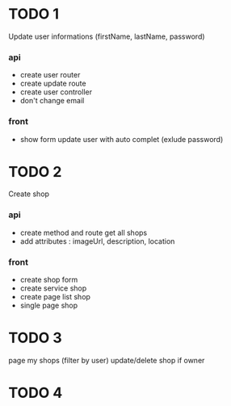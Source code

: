 
# TODO 1
Update user informations (firstName, lastName, password)
### api
- create user router
- create update route
- create user controller
- don't change email

### front
- show form update user with auto complet (exlude password)

# TODO 2
Create shop

### api
- create method and route get all shops
- add attributes : imageUrl, description, location
### front
- create shop form
- create service shop
- create page list shop
- single page shop



# TODO 3
page my shops (filter by user)
update/delete shop if owner

# TODO 4
